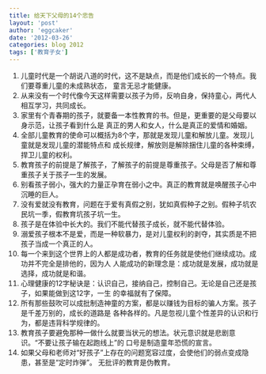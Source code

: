 ```yaml
---
title: 给天下父母的14个忠告 
layout: 'post'
author: 'eggcaker'
date: '2012-03-26'
categories: blog 2012
tags: ['教育子女']
---
```

1. 儿童时代是一个胡说八道的时代，这不是缺点，而是他们成长的一个特点。我们要尊重儿童的未成熟状态， 童言无忌才能健康。 
2. 从来没有一个时代像今天这样需要以孩子为师，反响自身，保持童心，两代人相互学习，共同成长。 
3. 家里有个青春期的孩子，就要备一本性教育的书。但是，更重要的是父母要以身示范，让孩子看到什么是 真正的男人和女人，什么是真正的爱情和婚姻。 
4. 全部儿童教育的使命可以概括为8个字，那就是发现儿童和解放儿童。发现儿童就是发现儿童的潜能特点和 成长规律，解放则是解除捆住儿童的各种束缚，捍卫儿童的权利。 
5. 教育孩子的前提是了解孩子，了解孩子的前提是尊重孩子。父母是否了解和尊重孩子关于孩子一生的发展。 
6. 别看孩子弱小，强大的力量正孕育在弱小之中。真正的教育就是唤醒孩子心中沉睡的巨人。 
7. 没有爱就没有教育，问题在于爱有真假之别，犹如真假种子之别。假种子坑农民坑一季，假教育坑孩子坑一生。 
8. 孩子是在体验中长大的。我们不能代替孩子成长，就不能代替体验。 
9. 溺爱孩子根本不是爱，而是一种软暴力，是对儿童权利的剥夺，其实质是不把孩子当成一个真正的人。 
10. 每一个来到这个世界上的人都是成功者，教育的任务就是使他们继续成功。成功并不完全是排他的，因为人 人能成功的新理念是：成功就是发展，成功就是选择，成功就是和谐。 
11. 心理健康的12字秘诀是：认识自己，接纳自己，控制自己。无论是自己还是孩子，如果能做到这12字，一生 的幸福就有了保障。 
12. 所有那些鼓吹可以成批制造神童的方案，都是以赚钱为目标的骗人方案。孩子是千差万别的，成长的道路是 各种各样的。凡是忽视儿童个性差异的认识和行为，都是违背科学规律的。 
13. 教育孩子要避免那种一做什么就要当状元的想法。状元意识就是悲剧意识。“不要让孩子输在起跑线上”的 口号是制造童年恐慌的宣言。 
14. 如果父母和老师对“好孩子”上存在的问题宽容过度，会使他们的弱点变成隐患，甚至是“定时炸弹”。 无批评的教育是伪教育。 

